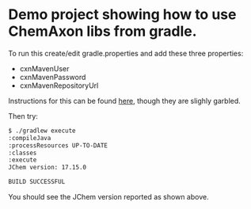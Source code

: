 # Demo project showing how to use ChemAxon libs from gradle.

To run this create/edit gradle.properties and add these three properties:

* cxnMavenUser
* cxnMavenPassword
* cxnMavenRepositoryUrl

Instructions for this can be found [here](https://docs.chemaxon.com/display/docs/Public+Repository#PublicRepository-HowtoCongfigureYourProject), though they are slighly garbled.

Then try:

```sh
$ ./gradlew execute
:compileJava
:processResources UP-TO-DATE
:classes
:execute
JChem version: 17.15.0

BUILD SUCCESSFUL
```

You should see the JChem version reported as shown above.

